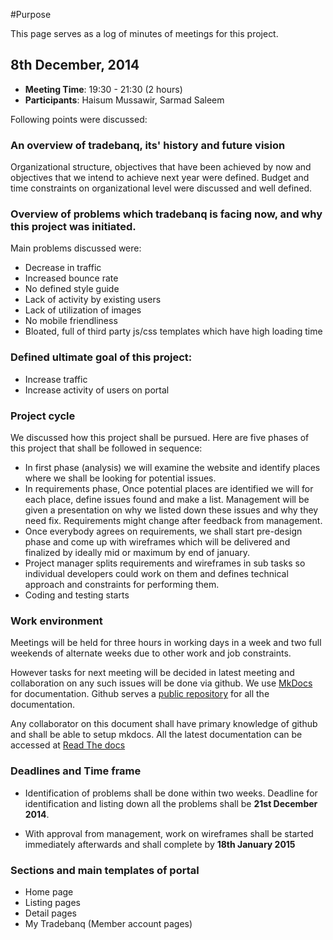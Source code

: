 #Purpose

This page serves as a log of minutes of meetings for this project.

## 8th December, 2014

- **Meeting Time**: 19:30 - 21:30 (2 hours) 
- **Participants**: Haisum Mussawir, Sarmad Saleem

Following points were discussed:

### An overview of tradebanq, its' history and future vision

Organizational structure, objectives that have been achieved by now and objectives that we intend to achieve next year were defined. Budget and time constraints on organizational level were discussed and well defined.

### Overview of problems which tradebanq is facing now, and why this project was initiated.

Main problems discussed were:

- Decrease in traffic
- Increased bounce rate
- No defined style guide
- Lack of activity by existing users
- Lack of utilization of images
- No mobile friendliness
- Bloated, full of third party js/css templates which have high loading time

### Defined ultimate goal of this project: 

- Increase traffic
- Increase activity of users on portal

### Project cycle

We discussed how this project shall be pursued. Here are five phases of this project that shall be followed in sequence:

- In first phase (analysis) we will examine the website and identify places where we shall be looking for potential issues. 
- In requirements phase, Once potential places are identified we will for each place, define issues found and make a list. Management will be given a presentation on why we listed down these issues and why they need fix. Requirements might change after feedback from management.
- Once everybody agrees on requirements, we shall start pre-design phase and come up with wireframes which will be delivered and finalized by ideally mid or maximum by end of january.
- Project manager splits requirements and wireframes in sub tasks so individual developers could work on them and defines technical approach and constraints for performing them.
- Coding and testing starts

### Work environment

Meetings will be held for three hours in working days in a week and two full weekends of alternate weeks due to other work and job constraints.

However tasks for next meeting will be decided in latest meeting and collaboration on any such issues will be done via github. We use [MkDocs](http://www.mkdocs.org/) for documentation. Github serves a [public repository](https://github.com/haisum/tradebanq.com.design) for all the documentation.

Any collaborator on this document shall have primary knowledge of github and shall be able to setup mkdocs. All the latest documentation can be accessed at [Read The docs](http://tradebanqcomdesign.readthedocs.org/en/latest/)

### Deadlines and Time frame

- Identification of problems shall be done within two weeks. Deadline for identification and listing down all the problems shall be **21st December 2014**.

- With approval from management, work on wireframes shall be started immediately afterwards and shall complete by **18th January 2015**

### Sections and main templates of portal

- Home page
- Listing pages
- Detail pages
- My Tradebanq (Member account pages)
